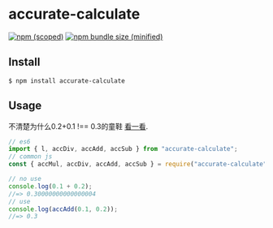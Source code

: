 # accurate-calculate

[![npm (scoped)](https://img.shields.io/npm/v/@bamblehorse/tiny.svg)](https://www.npmjs.com/package/@bamblehorse/tiny)
[![npm bundle size (minified)](https://img.shields.io/bundlephobia/min/@bamblehorse/tiny.svg)](https://www.npmjs.com/package/@bamblehorse/tiny)


## Install

```
$ npm install accurate-calculate
```

## Usage

不清楚为什么0.2+0.1 !== 0.3的童鞋 [看一看](https://segmentfault.com/a/1190000010517876 "With a Title"). 
```js
// es6
import { l, accDiv, accAdd, accSub } from "accurate-calculate";
// common js
const { accMul, accDiv, accAdd, accSub } = require("accurate-calculate");

// no use
console.log(0.1 + 0.2);
//=> 0.30000000000000004
// use
console.log(accAdd(0.1, 0.2));
//=> 0.3